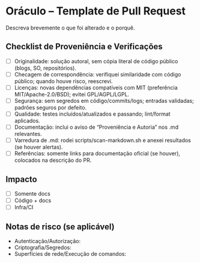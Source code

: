 # Oráculo – Template de Pull Request

Descreva brevemente o que foi alterado e o porquê.

## Checklist de Proveniência e Verificações

- [ ] Originalidade: solução autoral, sem cópia literal de código público (blogs, SO, repositórios).
- [ ] Checagem de correspondência: verifiquei similaridade com código público; quando houve risco, reescrevi.
- [ ] Licenças: novas dependências compatíveis com MIT (preferência MIT/Apache-2.0/BSD); evitei GPL/AGPL/LGPL.
- [ ] Segurança: sem segredos em código/commits/logs; entradas validadas; padrões seguros por defeito.
- [ ] Qualidade: testes incluídos/atualizados e passando; lint/format aplicados.
- [ ] Documentação: inclui o aviso de “Proveniência e Autoria” nos .md relevantes.
- [ ] Varredura de .md: rodei scripts/scan-markdown.sh e anexei resultados (se houver alertas).
- [ ] Referências: somente links para documentação oficial (se houver), colocados na descrição do PR.

## Impacto

- [ ] Somente docs
- [ ] Código + docs
- [ ] Infra/CI

## Notas de risco (se aplicável)

- Autenticação/Autorização:
- Criptografia/Segredos:
- Superfícies de rede/Execução de comandos:
